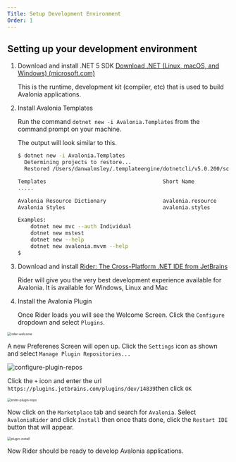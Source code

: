 ```yaml
---
Title: Setup Development Environment
Order: 1
---
```


## Setting up your development environment

1. Download and install .NET 5 SDK [Download .NET (Linux, macOS, and Windows) (microsoft.com)](https://dotnet.microsoft.com/download)

   This is the runtime, development kit (compiler, etc) that is used to build Avalonia applications.

   

2. Install Avalonia Templates

   Run the command `dotnet new -i Avalonia.Templates` from the command prompt on your machine.

   The output will look similar to this.

   ```bash
   $ dotnet new -i Avalonia.Templates
     Determining projects to restore...
     Restored /Users/danwalmsley/.templateengine/dotnetcli/v5.0.200/scratch/restore.csproj (in 706 ms).
   
   Templates                                     Short Name            Language    Tags
   .....
   
   Avalonia Resource Dictionary                  avalonia.resource                 ui/xaml/avalonia/avaloniaui
   Avalonia Styles                               avalonia.styles                   ui/xaml/avalonia/avaloniaui
   
   Examples:
       dotnet new mvc --auth Individual
       dotnet new mstest
       dotnet new --help
       dotnet new avalonia.mvvm --help
   $
   ```

   

3. Download and install [Rider: The Cross-Platform .NET IDE from JetBrains](https://www.jetbrains.com/rider/)

   Rider will give you the very best development experience available for Avalonia. It is available for Windows, Linux and Mac

   

4. Install the Avalonia Plugin

   Once Rider loads you will see the Welcome Screen. Click the `Configure` dropdown and select `Plugins`. 

<img src="/Users/danwalmsley/repos/avaloniaui.net/src/AvaloniaUI.Net/wwwroot/docs/advanced-tutorial/images/rider-welcome.png" alt="rider-welcome" style="zoom:50%;" />

A new Preferenes Screen will open up. Click the `Settings` icon as shown and select `Manage Plugin Repositories...`

![configure-plugin-repos](/Users/danwalmsley/repos/avaloniaui.net/src/AvaloniaUI.Net/wwwroot/docs/advanced-tutorial/images/configure-plugin-repos.png)

Click the `+` icon and enter the url `https://plugins.jetbrains.com/plugins/dev/14839`then click `OK`

<img src="/Users/danwalmsley/repos/avaloniaui.net/src/AvaloniaUI.Net/wwwroot/docs/advanced-tutorial/images/enter-plugin-repo.png" alt="enter-plugin-repo" style="zoom:50%;" />

Now click on the `Marketplace` tab and search for `Avalonia`. Select `AvaloniaRider` and click `Install` then once thats done, click the `Restart IDE` button that will appear.

<img src="/Users/danwalmsley/repos/avaloniaui.net/src/AvaloniaUI.Net/wwwroot/docs/advanced-tutorial/images/plugin-install.png" alt="plugin-install" style="zoom:50%;" />



Now Rider should be ready to develop Avalonia applications.